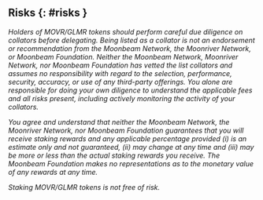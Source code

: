 ## Risks {: #risks }

*Holders of MOVR/GLMR tokens should perform careful due diligence on collators before delegating. Being listed as a collator is not an endorsement or recommendation from the Moonbeam Network, the Moonriver Network, or Moonbeam Foundation. Neither the Moonbeam Network, Moonriver Network, nor Moonbeam Foundation has vetted the list collators and assumes no responsibility with regard to the selection, performance, security, accuracy, or use of any third-party offerings.  You alone are responsible for doing your own diligence to understand the applicable fees and all risks present, including actively monitoring the activity of your collators.*

*You agree and understand that neither the Moonbeam Network, the Moonriver Network, nor Moonbeam Foundation guarantees that you will receive staking rewards and any applicable percentage provided (i) is an estimate only and not guaranteed, (ii) may change at any time and (iii) may be more or less than the actual staking rewards you receive. The Moonbeam Foundation makes no representations as to the monetary value of any rewards at any time.*

*Staking MOVR/GLMR tokens is not free of risk.*